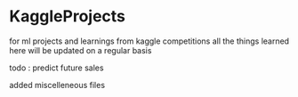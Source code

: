 # KaggleProjects
for ml projects and learnings from kaggle competitions
all the things learned here will be updated on a regular basis

todo : predict future sales 

added miscelleneous files
